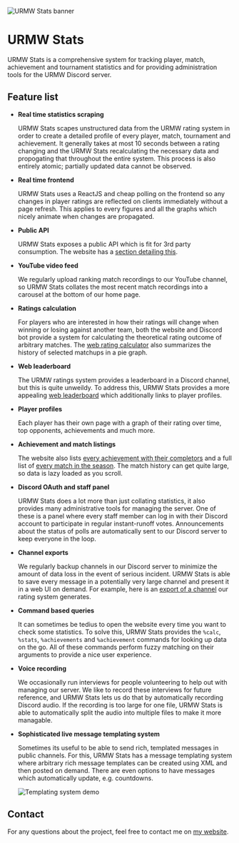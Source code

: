 ![URMW Stats banner](https://user-images.githubusercontent.com/20552946/110439284-0133f780-8103-11eb-92f6-4fe08318fc23.png)

# URMW Stats

URMW Stats is a comprehensive system for tracking player, match, achievement and tournament statistics and for providing administration tools for the URMW Discord server.

## Feature list

* **Real time statistics scraping**

  URMW Stats scapes unstructured data from the URMW rating system in order to create a detailed profile of every player, match, tournament and achievement.
  It generally takes at most 10 seconds between a rating changing and the URMW Stats recalculating the necessary data and propogating that throughout the entire system.
  This process is also entirely atomic; partially updated data cannot be observed.
  
* **Real time frontend**

  URMW Stats uses a ReactJS and cheap polling on the frontend so any changes in player ratings are reflected on clients immediately without a page refresh.
  This applies to every figures and all the graphs which nicely animate when changes are propagated.
  
* **Public API**

  URMW Stats exposes a public API which is fit for 3rd party consumption.
  The website has a [section detailing this](https://urmw.markng.me/about).
  
* **YouTube video feed**
  
  We regularly upload ranking match recordings to our YouTube channel, so URMW Stats collates the most recent match recordings into a carousel at the bottom of our home page.
  
* **Ratings calculation**

  For players who are interested in how their ratings will change when winning or losing against another team, both the website and Discord bot provide a system for calculating the theoretical rating outcome of arbitrary matches.
  The [web rating calculator](https://urmw.markng.me/calculator) also summarizes the history of selected matchups in a pie graph.
  
* **Web leaderboard**

  The URMW ratings system provides a leaderboard in a Discord channel, but this is quite unweildy.
  To address this, URMW Stats provides a more appealing [web leaderboard](https://urmw.markng.me/players) which additionally links to player profiles.
  
* **Player profiles**

  Each player has their own page with a graph of their rating over time, top opponents, achievements and much more.

* **Achievement and match listings**

  The website also lists [every achievement with their completors](https://urmw.markng.me/achievements) and a full list of [every match in the season](https://urmw.markng.me/history).
  The match history can get quite large, so data is lazy loaded as you scroll.

* **Discord OAuth and staff panel**

  URMW Stats does a lot more than just collating statistics, it also provides many administrative tools for managing the server.
  One of these is a panel where every staff member can log in with their Discord account to participate in regular instant-runoff votes.
  Announcements about the status of polls are automatically sent to our Discord server to keep everyone in the loop.
  
* **Channel exports**

  We regularly backup channels in our Discord server to minimize the amount of data loss in the event of serious incident.
  URMW Stats is able to save every message in a potentially very large channel and present it in a web UI on demand.
  For example, here is an [export of a channel](https://urmw.markng.me/export/768320373942910997/818777662017372180/export.json.gz) our rating system generates.

* **Command based queries**

  It can sometimes be tedius to open the website every time you want to check some statistics.
  To solve this, URMW Stats provides the `%calc`, `%stats`, `%achievements` and `%achievement` commands for looking up data on the go.
  All of these commands perform fuzzy matching on their arguments to provide a nice user experience.
  
* **Voice recording**

  We occasionally run interviews for people volunteering to help out with managing our server.
  We like to record these interviews for future reference, and URMW Stats lets us do that by automatically recording Discord audio.
  If the recording is too large for one file, URMW Stats is able to automatically split the audio into multiple files to make it more managable.
  
* **Sophisticated live message templating system**

  Sometimes its useful to be able to send rich, templated messages in public channels.
  For this, URMW Stats has a message templating system where arbitrary rich message templates can be created using XML and then posted on demand.
  There are even options to have messages which automatically update, e.g. countdowns.

  ![Templating system demo](https://user-images.githubusercontent.com/20552946/110453129-98a04700-8111-11eb-8ac6-d3d88516473f.png)
  
## Contact

For any questions about the project, feel free to contact me on [my website](https://llew.netlify.app).
